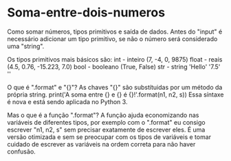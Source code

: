 # Soma-entre-dois-numeros
Como somar números, tipos primitivos e saída de dados.
Antes do "input" é necessário adicionar um tipo primitivo, se não o número será considerado uma "string". 

Os tipos primitivos mais básicos são:
int - inteiro (7, -4, 0, 9875)
float - reais (4.5, 0.76, -15.223, 7.0)
bool - booleano (True, False)
str - string 'Hello' '7.5' ''

O que é ".format" e "{}"?
As chaves "{}" são substítuidas por um método da própria string.
print('A soma entre {} e {} é {}!'.format(n1, n2, s))
Essa síntaxe é nova e está sendo aplicada no Python 3.

Mas o que é a função ".format"?
A função ajuda economizando nas variáveis de diferentes tipos, por exemplo com o ".format" eu consigo escrever "n1, n2, s" sem precisar exatamente de escrever eles.
É uma versão otimizada e sem se preocupar com os tipos de variáveis e tomar cuidado de escrever as variáveis na ordem correta para não haver confusão.
